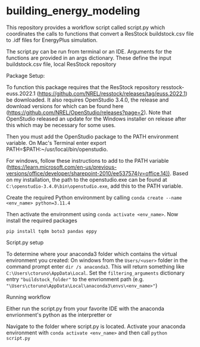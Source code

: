 # building_energy_modeling

This repository provides a workflow script called script.py which coordinates the calls to functions that convert a ResStock buildstock.csv file to .idf files for EnergyPlus simulation. 

The script.py can be run from terminal or an IDE. Arguments for the functions are provided in an args dictionary. These define the input buildstock.csv file, local ResStock repository

Package Setup:

To function this package requires that the ResStock repository resstock-euss.2022.1 (https://github.com/NREL/resstock/releases/tag/euss.2022.1) be downloaded. It also requires OpenStudio 3.4.0, the release and download versions for which can be found here (https://github.com/NREL/OpenStudio/releases?page=2). Note that OpenStudio released an update for the Windows installer on release after this which may be necessary for some uses. 

Then you must add the OpenStudio package to the PATH environment variable. 
On Mac's Terminal enter export PATH=$PATH:~/usr/local/bin/openstudio. 
        
For windows, follow these instructions to add to the PATH variable (https://learn.microsoft.com/en-us/previous-versions/office/developer/sharepoint-2010/ee537574(v=office.14)). Based on my installation, the path to the openstudio.exe can be found at ```C:\openstudio-3.4.0\bin\openstudio.exe```, add this to the PATH variable. 

Create the required Python environment by calling ```conda create --name <env_name> python=3.11.4```

Then activate the environment using ```conda activate <env_name>```. Now install the required packages 

```pip install tqdm boto3 pandas eppy```

Script.py setup

To determine where your anaconda3 folder which contains the virtual environment you created: On windows from the ```Users/<user>``` folder in the command prompt enter ```dir /s anaconda3```. This will return something like ```C:\Users\ctoruno\AppData\Local```. Set the ```filtering_arguments``` dictionary entry ```"buildstock_folder"``` to the envrionment path (e.g. ```"\Users\ctoruno\AppData\Local\anaconda3\envs\<env_name>"```)

Running workflow
    
Either run the script.py from your favorite IDE with the anaconda envrionment's python as the interpretter or 

Navigate to the folder where script.py is located. Activate your anaconda environment with ```conda activate <env_name>``` and then call ```python script.py```

